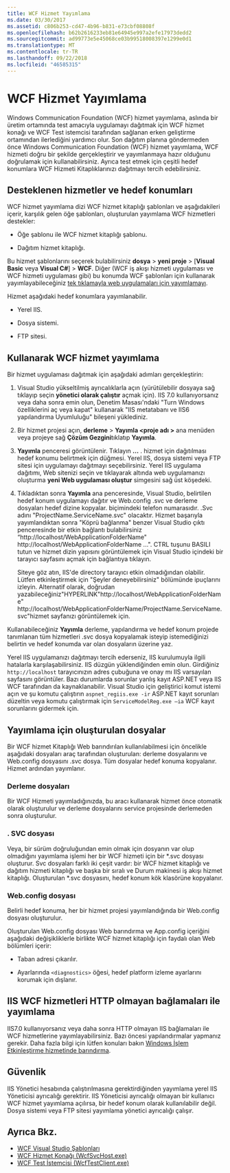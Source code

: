 ```yaml
---
title: WCF Hizmet Yayımlama
ms.date: 03/30/2017
ms.assetid: c806b253-cd47-4b96-b831-e73cbf08808f
ms.openlocfilehash: b62b2616233eb81e64945e997a2efe17973dedd2
ms.sourcegitcommit: ad99773e5e45068ce03b99518008397e1299e0d1
ms.translationtype: MT
ms.contentlocale: tr-TR
ms.lasthandoff: 09/22/2018
ms.locfileid: "46585315"
---
```

# <a name="wcf-service-publishing"></a>WCF Hizmet Yayımlama

Windows Communication Foundation (WCF) hizmet yayımlama, aslında bir üretim ortamında test amacıyla uygulamayı dağıtmak için WCF hizmet konağı ve WCF Test istemcisi tarafından sağlanan erken geliştirme ortamından ilerlediğini yardımcı olur. Son dağıtım planına göndermeden önce Windows Communication Foundation (WCF) hizmet yayımlama, WCF hizmeti doğru bir şekilde gerçekleştirir ve yayımlanmaya hazır olduğunu doğrulamak için kullanabilirsiniz. Ayrıca test etmek için çeşitli hedef konumlara WCF Hizmeti Kitaplıklarınızı dağıtmayı tercih edebilirsiniz.

## <a name="supported-services-and-target-locations"></a>Desteklenen hizmetler ve hedef konumları

WCF hizmet yayımlama dizi WCF hizmet kitaplığı şablonları ve aşağıdakileri içerir, karşılık gelen öğe şablonları, oluşturulan yayımlama WCF hizmetleri destekler:

-   Öğe şablonu ile WCF hizmet kitaplığı şablonu.

-   Dağıtım hizmet kitaplığı.

Bu hizmet şablonlarını seçerek bulabilirsiniz **dosya** > **yeni proje** > [**Visual Basic** veya **Visual C#**] > **WCF**. Diğer (WCF iş akışı hizmeti uygulaması ve WCF hizmeti uygulaması gibi) bu konumda WCF şablonları için kullanarak yayımlayabileceğiniz [tek tıklamayla web uygulamaları için yayımlamayı](https://msdn.microsoft.com/library/dd465337\(v=vs.110\).aspx).

Hizmet aşağıdaki hedef konumlara yayımlanabilir.

-   Yerel IIS.

-   Dosya sistemi.

-   FTP sitesi.

## <a name="using-wcf-service-publishing"></a>Kullanarak WCF hizmet yayımlama

Bir hizmet uygulaması dağıtmak için aşağıdaki adımları gerçekleştirin:

1.  Visual Studio yükseltilmiş ayrıcalıklarla açın (yürütülebilir dosyaya sağ tıklayıp seçin **yönetici olarak çalıştır** açmak için).  IIS 7.0 kullanıyorsanız veya daha sonra emin olun, Denetim Masası'ndaki "Turn Windows özelliklerini aç veya kapat" kullanarak "IIS metatabanı ve IIS6 yapılandırma Uyumluluğu" bileşeni yüklediniz.

2.  Bir hizmet projesi açın, **derleme** > **Yayımla \<proje adı >** ana menüden veya projeye sağ **Çözüm Gezgini**tıklatıp **Yayımla**.

3.  **Yayımla** penceresi görüntülenir. Tıklayın **...** . hizmet için dağıtılması hedef konumu belirtmek için düğmesi. Yerel IIS, dosya sistemi veya FTP sitesi için uygulamayı dağıtmayı seçebilirsiniz. Yerel IIS uygulama dağıtımı, Web sitenizi seçin ve tıklayarak altında web uygulamanızı oluşturma **yeni Web uygulaması oluştur** simgesini sağ üst köşedeki.

4.  Tıkladıktan sonra **Yayımla** ana penceresinde, Visual Studio, belirtilen hedef konum uygulamayı dağıtır ve Web.config .svc ve derleme dosyaları hedef dizine kopyalar. biçimindeki telefon numarasıdır. .Svc adını "ProjectName.ServiceName.svc" olacaktır. Hizmet başarıyla yayımlandıktan sonra "Köprü bağlanma" benzer Visual Studio çıktı penceresinde bir etkin bağlantı bulabilirsiniz “http://localhost/WebApplicationFolderName" http://localhost/WebApplicationFolderName ...". CTRL tuşunu BASILI tutun ve hizmet dizin yapısını görüntülemek için Visual Studio içindeki bir tarayıcı sayfasını açmak için bağlantıya tıklayın.

     Siteye göz atın, IIS'de directory tarayıcı etkin olmadığından olabilir. Lütfen etkinleştirmek için "Şeyler deneyebilirsiniz" bölümünde ipuçlarını izleyin. Alternatif olarak, doğrudan yazabileceğiniz"HYPERLINK"http://localhost/WebApplicationFolderName" http://localhost/WebApplicationFolderName/ProjectName.ServiceName.svc"hizmet sayfanızı görüntülemek için.

Kullanabileceğiniz **Yayımla** derleme, yapılandırma ve hedef konum projede tanımlanan tüm hizmetleri .svc dosya kopyalamak isteyip istemediğinizi belirtin ve hedef konumda var olan dosyaların üzerine yaz.

Yerel IIS uygulamanızı dağıtmayı tercih ederseniz, IIS kurulumuyla ilgili hatalarla karşılaşabilirsiniz. IIS düzgün yüklendiğinden emin olun. Girdiğiniz `http://localhost` tarayıcınızın adres çubuğuna ve onay mı IIS varsayılan sayfasını görüntüler. Bazı durumlarda sorunlar yanlış kayıt ASP.NET veya IIS WCF tarafından da kaynaklanabilir. Visual Studio için geliştirici komut istemi açın ve şu komutu çalıştırın `aspnet_regiis.exe -ir` ASP.NET kayıt sorunları düzeltin veya komutu çalıştırmak için `ServiceModelReg.exe –ia` WCF kayıt sorunlarını gidermek için.

## <a name="files-generated-for-publishing"></a>Yayımlama için oluşturulan dosyalar
 Bir WCF hizmet Kitaplığı Web barındırılan kullanılabilmesi için öncelikle aşağıdaki dosyaları araç tarafından oluşturulan: derleme dosyalarını ve Web.config dosyasını .svc dosya. Tüm dosyalar hedef konuma kopyalanır. Hizmet ardından yayımlanır.

### <a name="assembly-files"></a>Derleme dosyaları
 Bir WCF Hizmeti yayımladığınızda, bu aracı kullanarak hizmet önce otomatik olarak oluşturulur ve derleme dosyalarını service projesinde derlemeden sonra oluşturulur.

### <a name="svc-file"></a>. SVC dosyası
 Veya, bir sürüm doğruluğundan emin olmak için dosyanın var olup olmadığını yayımlama işlemi her bir WCF hizmeti için bir *.svc dosyası oluşturur. Svc dosyaları farklı iki çeşit vardır: bir WCF hizmet kitaplığı ve dağıtım hizmeti kitaplığı ve başka bir sıralı ve Durum makinesi iş akışı hizmet kitaplığı. Oluşturulan \*.svc dosyasını, hedef konum kök klasörüne kopyalanır.

### <a name="webconfig-file"></a>Web.config dosyası
 Belirli hedef konuma, her bir hizmet projesi yayımlandığında bir Web.config dosyası oluşturulur.

 Oluşturulan Web.config dosyası Web barındırma ve App.config içeriğini aşağıdaki değişikliklerle birlikte WCF hizmet kitaplığı için faydalı olan Web bölümleri içerir:

-   Taban adresi çıkarılır.

-   Ayarlarında `<diagnostics>` öğesi, hedef platform izleme ayarlarını korumak için dışlanır.

## <a name="publishing-wcf-services-with-non-http-bindings-to-iis"></a>IIS WCF hizmetleri HTTP olmayan bağlamaları ile yayımlama
 IIS7.0 kullanıyorsanız veya daha sonra HTTP olmayan IIS bağlamaları ile WCF hizmetlerine yayımlayabilirsiniz. Bazı öncesi yapılandırmalar yapmanız gerekir. Daha fazla bilgi için lütfen konuları bakın [Windows İşlem Etkinleştirme hizmetinde barındırma](../../../docs/framework/wcf/feature-details/hosting-in-windows-process-activation-service.md).

## <a name="security"></a>Güvenlik
 IIS Yönetici hesabında çalıştırılmasına gerektirdiğinden yayımlama yerel IIS Yöneticisi ayrıcalığı gerektirir. IIS Yöneticisi ayrıcalığı olmayan bir kullanıcı WCF hizmet yayımlama açılırsa, bir hedef konum olarak kullanılabilir değil. Dosya sistemi veya FTP sitesi yayımlama yönetici ayrıcalığı çalışır.

## <a name="see-also"></a>Ayrıca Bkz.

- [WCF Visual Studio Şablonları](../../../docs/framework/wcf/wcf-vs-templates.md)
- [WCF Hizmet Konağı (WcfSvcHost.exe)](../../../docs/framework/wcf/wcf-service-host-wcfsvchost-exe.md)
- [WCF Test İstemcisi (WcfTestClient.exe)](../../../docs/framework/wcf/wcf-test-client-wcftestclient-exe.md)